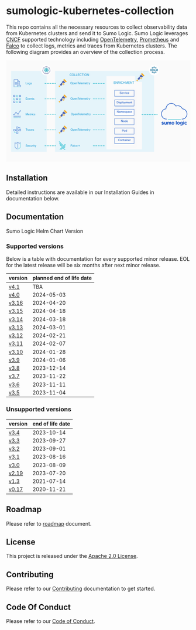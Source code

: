 # sumologic-kubernetes-collection

This repo contains all the necessary resources to collect observability data from Kubernetes clusters and send it to Sumo Logic. Sumo Logic
leverages [CNCF](https://www.cncf.io) supported technology including [OpenTelemetry](https://opentelemetry.io),
[Prometheus](https://prometheus.io) and [Falco](https://www.falco.org/) to collect logs, metrics and traces from Kubernetes clusters. The
following diagram provides an overview of the collection process.

![overview](/images/overview-v4.png)

## Installation

Detailed instructions are available in our Installation Guides in documentation below.

## Documentation

Sumo Logic Helm Chart Version

### Supported versions

Below is a table with documentation for every supported minor release. EOL for the latest release will be six months after next minor
release.

| version                                                                                                 | planned end of life date |
| ------------------------------------------------------------------------------------------------------- | ------------------------ |
| [v4.1](https://github.com/SumoLogic/sumologic-kubernetes-collection/tree/release-v4.1/docs/README.md)   | TBA                      |
| [v4.0](https://github.com/SumoLogic/sumologic-kubernetes-collection/tree/release-v4.0/docs/README.md)   | 2024-05-03               |
| [v3.16](https://github.com/SumoLogic/sumologic-kubernetes-collection/tree/release-v3.16/docs/README.md) | 2024-04-20               |
| [v3.15](https://github.com/SumoLogic/sumologic-kubernetes-collection/tree/release-v3.15/docs/README.md) | 2024-04-18               |
| [v3.14](https://github.com/SumoLogic/sumologic-kubernetes-collection/tree/release-v3.14/docs/README.md) | 2024-03-18               |
| [v3.13](https://github.com/SumoLogic/sumologic-kubernetes-collection/tree/release-v3.13/docs/README.md) | 2024-03-01               |
| [v3.12](https://github.com/SumoLogic/sumologic-kubernetes-collection/tree/release-v3.12/docs/README.md) | 2024-02-21               |
| [v3.11](https://github.com/SumoLogic/sumologic-kubernetes-collection/tree/release-v3.11/docs/README.md) | 2024-02-07               |
| [v3.10](https://github.com/SumoLogic/sumologic-kubernetes-collection/tree/release-v3.10/docs/README.md) | 2024-01-28               |
| [v3.9](https://github.com/SumoLogic/sumologic-kubernetes-collection/tree/release-v3.9/docs/README.md)   | 2024-01-06               |
| [v3.8](https://github.com/SumoLogic/sumologic-kubernetes-collection/tree/release-v3.8/docs/README.md)   | 2023-12-14               |
| [v3.7](https://github.com/SumoLogic/sumologic-kubernetes-collection/tree/release-v3.7/docs/README.md)   | 2023-11-22               |
| [v3.6](https://github.com/SumoLogic/sumologic-kubernetes-collection/tree/release-v3.6/docs/README.md)   | 2023-11-11               |
| [v3.5](https://github.com/SumoLogic/sumologic-kubernetes-collection/tree/release-v3.5/docs/README.md)   | 2023-11-04               |

### Unsupported versions

| version                                                                                                   | end of life date |
| --------------------------------------------------------------------------------------------------------- | ---------------- |
| [v3.4](https://github.com/SumoLogic/sumologic-kubernetes-collection/tree/release-v3.4/docs/README.md)     | 2023-10-14       |
| [v3.3](https://github.com/SumoLogic/sumologic-kubernetes-collection/tree/release-v3.3/docs/README.md)     | 2023-09-27       |
| [v3.2](https://github.com/SumoLogic/sumologic-kubernetes-collection/tree/release-v3.2/docs/README.md)     | 2023-09-01       |
| [v3.1](https://github.com/SumoLogic/sumologic-kubernetes-collection/tree/release-v3.1/docs/README.md)     | 2023-08-16       |
| [v3.0](https://github.com/SumoLogic/sumologic-kubernetes-collection/tree/release-v3.0/docs/README.md)     | 2023-08-09       |
| [v2.19](https://github.com/SumoLogic/sumologic-kubernetes-collection/tree/release-v2.19/deploy/README.md) | 2023-07-20       |
| [v1.3](https://github.com/SumoLogic/sumologic-kubernetes-collection/tree/release-v1.3/deploy/README.md)   | 2021-07-14       |
| [v0.17](https://github.com/SumoLogic/sumologic-kubernetes-collection/tree/release-v0.17/deploy/README.md) | 2020-11-21       |

## Roadmap

Please refer to [roadmap](ROADMAP.md) document.

## License

This project is released under the [Apache 2.0 License](./LICENSE).

## Contributing

Please refer to our [Contributing](./CONTRIBUTING.md) documentation to get started.

## Code Of Conduct

Please refer to our [Code of Conduct](CODE_OF_CONDUCT.md).
